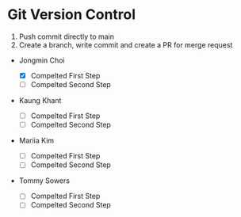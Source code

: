 # Git Version Control

1. Push commit directly to main
2. Create a branch, write commit and create a PR for merge request

- Jongmin Choi

  - [x] Compelted First Step
  - [ ] Compelted Second Step

- Kaung Khant

  - [ ] Compelted First Step
  - [ ] Compelted Second Step

- Mariia Kim

  - [ ] Compelted First Step
  - [ ] Compelted Second Step

- Tommy Sowers
  - [ ] Compelted First Step
  - [ ] Compelted Second Step
